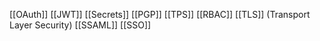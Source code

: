 [[OAuth]]
[[JWT]]
[[Secrets]]
[[PGP]]
[[TPS]]
[[RBAC]]
[[TLS]] (Transport Layer Security)
[[SSAML]]
[[SSO]]
